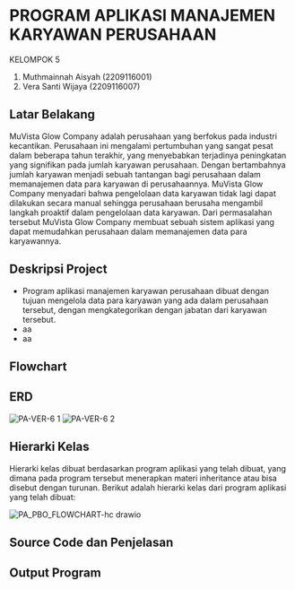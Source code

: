 # PROGRAM APLIKASI MANAJEMEN KARYAWAN PERUSAHAAN

KELOMPOK 5 
1. Muthmainnah Aisyah (2209116001)
2. Vera Santi Wijaya (2209116007)

## Latar Belakang
MuVista Glow Company adalah perusahaan yang berfokus pada industri kecantikan. Perusahaan ini mengalami pertumbuhan yang sangat pesat dalam beberapa tahun terakhir, yang menyebabkan terjadinya peningkatan yang signifikan pada jumlah karyawan perusahaan. Dengan bertambahnya jumlah karyawan menjadi sebuah tantangan bagi perusahaan dalam memanajemen data para karyawan di perusahaannya. MuVista Glow Company menyadari bahwa pengelolaan data karyawan tidak lagi dapat dilakukan secara manual sehingga perusahaan berusaha mengambil langkah proaktif dalam pengelolaan data karyawan. Dari permasalahan tersebut MuVista Glow Company membuat sebuah sistem aplikasi yang dapat memudahkan perusahaan dalam memanajemen data para karyawannya.

## Deskripsi Project
- Program aplikasi manajemen karyawan perusahaan dibuat dengan tujuan mengelola data para karyawan yang ada dalam perusahaan tersebut, dengan mengkategorikan dengan jabatan dari karyawan tersebut.
- aa
- aa

## Flowchart

## ERD
![PA-VER-6 1](https://github.com/KELOMPOK-5-PA-PBO/Proyek-Akhir-PBO/assets/122006658/2274403a-843e-49c5-980c-5143b4608e31)
![PA-VER-6 2](https://github.com/KELOMPOK-5-PA-PBO/Proyek-Akhir-PBO/assets/122006658/b5f14786-4842-4541-8ff8-809cd1d87a1c)

## Hierarki Kelas
Hierarki kelas dibuat berdasarkan program aplikasi yang telah dibuat, yang dimana pada program tersebut menerapkan materi inheritance atau bisa disebut dengan turunan. Berikut adalah hierarki kelas dari program aplikasi yang telah dibuat:

![PA_PBO_FLOWCHART-hc drawio](https://github.com/KELOMPOK-5-PA-PBO/Proyek-Akhir-PBO/assets/122006658/c7ad231a-f2fb-4dea-b29c-bbd0d3cf3dee)
  
## Source Code dan Penjelasan

## Output Program
